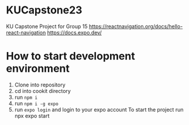 # KUCapstone23

KU Capstone Project for Group 15
https://reactnavigation.org/docs/hello-react-navigation
https://docs.expo.dev/

# How to start development environment

1. Clone into repository
2. cd into cookit directory
3. run `npm i`
4. run `npm i -g expo`
5. run `expo login` and login to your expo account
   To start the project run npx expo start
